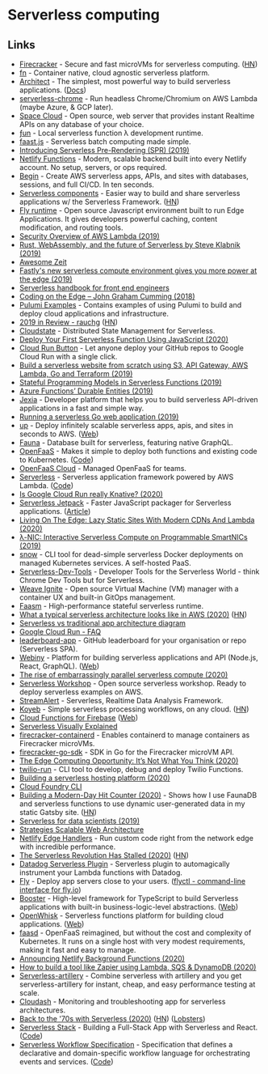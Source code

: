 # Serverless computing

## Links

- [Firecracker](https://github.com/firecracker-microvm/firecracker) - Secure and fast microVMs for serverless computing. ([HN](https://news.ycombinator.com/item?id=22512196))
- [fn](https://github.com/fnproject/fn) - Container native, cloud agnostic serverless platform.
- [Architect](https://github.com/architect/architect) - The simplest, most powerful way to build serverless applications. ([Docs](https://arc.codes/))
- [serverless-chrome](https://github.com/adieuadieu/serverless-chrome) - Run headless Chrome/Chromium on AWS Lambda (maybe Azure, & GCP later).
- [Space Cloud](https://github.com/spaceuptech/space-cloud) - Open source, web server that provides instant Realtime APIs on any database of your choice.
- [ƒun](https://github.com/vercel/fun) - Local serverless function λ development runtime.
- [faast.js](https://faastjs.org/) - Serverless batch computing made simple.
- [Introducing Serverless Pre-Rendering (SPR) (2019)](https://zeit.co/blog/serverless-pre-rendering)
- [Netlify Functions](https://www.netlify.com/products/functions/) - Modern, scalable backend built into every Netlify account. No setup, servers, or ops required.
- [Begin](https://begin.com/) - Create AWS serverless apps, APIs, and sites with databases, sessions, and full CI/CD. In ten seconds.
- [Serverless components](https://github.com/serverless/components) - Easier way to build and share serverless applications w/ the Serverless Framework. ([HN](https://news.ycombinator.com/item?id=20600519))
- [Fly runtime](https://github.com/superfly/fly) - Open source Javascript environment built to run Edge Applications. It gives developers powerful caching, content modification, and routing tools.
- [Security Overview of AWS Lambda (2019)](https://d1.awsstatic.com/whitepapers/Overview-AWS-Lambda-Security.pdf)
- [Rust, WebAssembly, and the future of Serverless by Steve Klabnik (2019)](https://www.youtube.com/watch?v=CMB6AlE1QuI&list=PLe9psSNJBf74yYiVXDXz8UnRnWf3NHzS-&index=16)
- [Awesome Zeit](https://github.com/zeit/awesome-zeit)
- [Fastly's new serverless compute environment gives you more power at the edge (2019)](https://www.fastly.com/blog/join-the-beta-new-serverless-compute-environment-at-the-edge)
- [Serverless handbook for front end engineers](https://serverlesshandbook.dev/)
- [Coding on the Edge – John Graham Cumming (2018)](https://www.youtube.com/watch?v=Ydu9qVUjh4Q)
- [Pulumi Examples](https://github.com/pulumi/examples) - Contains examples of using Pulumi to build and deploy cloud applications and infrastructure.
- [2019 in Review - rauchg](https://rauchg.com/2020/2019-in-review) ([HN](https://news.ycombinator.com/item?id=21965551))
- [Cloudstate](https://github.com/cloudstateio/cloudstate) - Distributed State Management for Serverless.
- [Deploy Your First Serverless Function Using JavaScript (2020)](https://dev.to/jlengstorf/deploy-your-first-serverless-function-using-javascript-1g4e)
- [Cloud Run Button](https://github.com/GoogleCloudPlatform/cloud-run-button) - Let anyone deploy your GitHub repos to Google Cloud Run with a single click.
- [Build a serverless website from scratch using S3, API Gateway, AWS Lambda, Go and Terraform (2019)](https://rogerwelin.github.io/aws/serverless/terraform/lambda/2019/03/18/build-a-serverless-website-from-scratch-with-lambda-and-terraform.html)
- [Stateful Programming Models in Serverless Functions (2019)](https://www.youtube.com/watch?v=YUJjhnYIj4M)
- [Azure Functions’ Durable Entities (2019)](https://medium.com/@cgillum/azure-functions-durable-entities-67db648d2f74)
- [Jexia](https://www.jexia.com/en/) - Developer platform that helps you to build serverless API-driven applications in a fast and simple way.
- [Running a serverless Go web application (2019)](https://bartfokker.com/posts/cloud-run)
- [up](https://github.com/apex/up) - Deploy infinitely scalable serverless apps, apis, and sites in seconds to AWS. ([Web](https://apex.sh/up/))
- [Fauna](https://fauna.com/) - Database built for serverless, featuring native GraphQL.
- [OpenFaaS](https://www.openfaas.com/) - Makes it simple to deploy both functions and existing code to Kubernetes. ([Code](https://github.com/openfaas/faas))
- [OpenFaaS Cloud](https://github.com/openfaas/openfaas-cloud) - Managed OpenFaaS for teams.
- [Serverless](https://serverless.com/) - Serverless application framework powered by AWS Lambda. ([Code](https://github.com/serverless/serverless))
- [Is Google Cloud Run really Knative? (2020)](https://ahmet.im/blog/cloud-run-is-a-knative/)
- [Serverless Jetpack](https://github.com/FormidableLabs/serverless-jetpack) - Faster JavaScript packager for Serverless applications. ([Article](https://formidable.com/blog/2020/jetpack-trace-your-way-to-faster-and-smaller-serverless-packages/))
- [Living On The Edge: Lazy Static Sites With Modern CDNs And Lambda (2020)](https://formidable.com/blog/2019/modern-cdns-lambda/)
- [λ-NIC: Interactive Serverless Compute on Programmable SmartNICs (2019)](https://arxiv.org/pdf/1909.11958.pdf)
- [snow](https://github.com/snowjs/cli) - CLI tool for dead-simple serverless Docker deployments on managed Kubernetes services. A self-hosted PaaS.
- [Serverless-Dev-Tools](https://github.com/Theodo-UK/sls-dev-tools) - Developer Tools for the Serverless World - think Chrome Dev Tools but for Serverless.
- [Weave Ignite](https://github.com/weaveworks/ignite) - Open source Virtual Machine (VM) manager with a container UX and built-in GitOps management.
- [Faasm](https://github.com/lsds/Faasm) - High-performance stateful serverless runtime.
- [What a typical serverless architecture looks like in AWS (2020)](https://medium.com/serverless-transformation/what-a-typical-100-serverless-architecture-looks-like-in-aws-40f252cd0ecb) ([HN](https://news.ycombinator.com/item?id=23274668))
- [Serverless vs traditional app architecture diagram](https://twitter.com/tucker_dev/status/1265035142336180225)
- [Google Cloud Run - FAQ](https://github.com/ahmetb/cloud-run-faq)
- [leaderboard-app](https://github.com/alexellis/leaderboard-app) - GitHub leaderboard for your organisation or repo (Serverless SPA).
- [Webiny](https://github.com/webiny/webiny-js) - Platform for building serverless applications and API (Node.js, React, GraphQL). ([Web](https://www.webiny.com/))
- [The rise of embarrassingly parallel serverless compute (2020)](https://davidwells.io/blog/rise-of-embarrassingly-parallel-serverless-compute)
- [Serverless Workshop](https://github.com/DavidWells/serverless-workshop) - Open source serverless workshop. Ready to deploy serverless examples on AWS.
- [StreamAlert](https://github.com/airbnb/streamalert) - Serverless, Realtime Data Analysis Framework.
- [Koyeb](https://www.koyeb.com/) - Simple serverless processing workflows, on any cloud. ([HN](https://news.ycombinator.com/item?id=23488902))
- [Cloud Functions for Firebase](https://github.com/firebase/functions-samples) ([Web](https://firebase.google.com/docs/functions))
- [Serverless Visually Explained](https://serverless-visually-explained.com/)
- [firecracker-containerd](https://github.com/firecracker-microvm/firecracker-containerd) - Enables containerd to manage containers as Firecracker microVMs.
- [firecracker-go-sdk](https://github.com/firecracker-microvm/firecracker-go-sdk) - SDK in Go for the Firecracker microVM API.
- [The Edge Computing Opportunity: It’s Not What You Think (2020)](https://blog.cloudflare.com/cloudflare-workers-serverless-week/)
- [twilio-run](https://github.com/twilio-labs/twilio-run) - CLI tool to develop, debug and deploy Twilio Functions.
- [Building a serverless hosting platform (2020)](https://blog.vtemian.com/post/serverless-hosting-platform/)
- [Cloud Foundry CLI](https://github.com/cloudfoundry/cli)
- [Building a Modern-Day Hit Counter (2020)](https://joshwcomeau.com/react/serverless-hit-counter/) - Shows how I use FaunaDB and serverless functions to use dynamic user-generated data in my static Gatsby site. ([HN](https://news.ycombinator.com/item?id=24617086))
- [Serverless for data scientists (2019)](https://mike.place/2019/serverless-for-data-scientists/)
- [Strategies Scalable Web Architecture](https://gist.github.com/erwindev/a6b28231f3c7798180925b82772f63df)
- [Netlify Edge Handlers](https://www.netlify.com/products/edge/edge-handlers) - Run custom code right from the network edge with incredible performance.
- [The Serverless Revolution Has Stalled (2020)](https://www.infoq.com/articles/serverless-stalled/) ([HN](https://news.ycombinator.com/item?id=24758772))
- [Datadog Serverless Plugin](https://github.com/DataDog/serverless-plugin-datadog) - Serverless plugin to automagically instrument your Lambda functions with Datadog.
- [Fly](https://fly.io/) - Deploy app servers close to your users. ([flyctl - command-line interface for fly.io](https://github.com/superfly/flyctl))
- [Booster](https://github.com/boostercloud/booster) - High-level framework for TypeScript to build Serverless applications with built-in business-logic-level abstractions. ([Web](https://booster.cloud/))
- [OpenWhisk](https://github.com/apache/openwhisk) - Serverless functions platform for building cloud applications. ([Web](https://openwhisk.apache.org/))
- [faasd](https://github.com/openfaas/faasd) - OpenFaaS reimagined, but without the cost and complexity of Kubernetes. It runs on a single host with very modest requirements, making it fast and easy to manage.
- [Announcing Netlify Background Functions (2020)](https://www.netlify.com/blog/2020/10/29/announcing-background-functions/)
- [How to build a tool like Zapier using Lambda, SQS & DynamoDB (2020)](https://www.learnaws.org/2020/11/19/build-zapier-alternative/)
- [Serverless-artillery](https://github.com/Nordstrom/serverless-artillery) - Combine serverless with artillery and you get serverless-artillery for instant, cheap, and easy performance testing at scale.
- [Cloudash](https://github.com/cloudashdev/cloudash) - Monitoring and troubleshooting app for serverless architectures.
- [Back to the '70s with Serverless (2020)](http://evrl.com/devops/cloud/2020/12/18/serverless.html) ([HN](https://news.ycombinator.com/item?id=25482410)) ([Lobsters](https://lobste.rs/s/9o4zsx/back_70s_with_serverless))
- [Serverless Stack](https://serverless-stack.com/) - Building a Full-Stack App with Serverless and React. ([Code](https://github.com/AnomalyInnovations/serverless-stack-com))
- [Serverless Workflow Specification](https://serverlessworkflow.io/) - Specification that defines a declarative and domain-specific workflow language for orchestrating events and services. ([Code](https://github.com/serverlessworkflow/specification))
